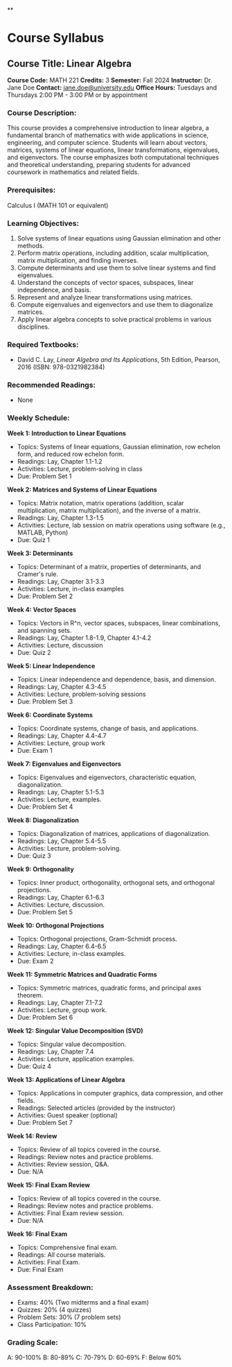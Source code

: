 **
# Course Syllabus
## Course Title: Linear Algebra
**Course Code:** MATH 221
**Credits:** 3
**Semester:** Fall 2024
**Instructor:** Dr. Jane Doe
**Contact:** jane.doe@university.edu
**Office Hours:** Tuesdays and Thursdays 2:00 PM - 3:00 PM or by appointment

### Course Description:
This course provides a comprehensive introduction to linear algebra, a fundamental branch of mathematics with wide applications in science, engineering, and computer science. Students will learn about vectors, matrices, systems of linear equations, linear transformations, eigenvalues, and eigenvectors. The course emphasizes both computational techniques and theoretical understanding, preparing students for advanced coursework in mathematics and related fields.

### Prerequisites:
Calculus I (MATH 101 or equivalent)

### Learning Objectives:
1.  Solve systems of linear equations using Gaussian elimination and other methods.
2.  Perform matrix operations, including addition, scalar multiplication, matrix multiplication, and finding inverses.
3.  Compute determinants and use them to solve linear systems and find eigenvalues.
4.  Understand the concepts of vector spaces, subspaces, linear independence, and basis.
5.  Represent and analyze linear transformations using matrices.
6.  Compute eigenvalues and eigenvectors and use them to diagonalize matrices.
7.  Apply linear algebra concepts to solve practical problems in various disciplines.

### Required Textbooks:
- David C. Lay, *Linear Algebra and Its Applications*, 5th Edition, Pearson, 2016 (ISBN: 978-0321982384)

### Recommended Readings:
- None

### Weekly Schedule:
**Week 1: Introduction to Linear Equations**
- Topics: Systems of linear equations, Gaussian elimination, row echelon form, and reduced row echelon form.
- Readings: Lay, Chapter 1.1-1.2
- Activities: Lecture, problem-solving in class
- Due: Problem Set 1

**Week 2: Matrices and Systems of Linear Equations**
- Topics: Matrix notation, matrix operations (addition, scalar multiplication, matrix multiplication), and the inverse of a matrix.
- Readings: Lay, Chapter 1.3-1.5
- Activities: Lecture, lab session on matrix operations using software (e.g., MATLAB, Python)
- Due: Quiz 1

**Week 3: Determinants**
- Topics: Determinant of a matrix, properties of determinants, and Cramer's rule.
- Readings: Lay, Chapter 3.1-3.3
- Activities: Lecture, in-class examples
- Due: Problem Set 2

**Week 4: Vector Spaces**
- Topics: Vectors in R^n, vector spaces, subspaces, linear combinations, and spanning sets.
- Readings: Lay, Chapter 1.8-1.9, Chapter 4.1-4.2
- Activities: Lecture, discussion
- Due: Quiz 2

**Week 5: Linear Independence**
- Topics: Linear independence and dependence, basis, and dimension.
- Readings: Lay, Chapter 4.3-4.5
- Activities: Lecture, problem-solving sessions
- Due: Problem Set 3

**Week 6: Coordinate Systems**
- Topics: Coordinate systems, change of basis, and applications.
- Readings: Lay, Chapter 4.4-4.7
- Activities: Lecture, group work
- Due: Exam 1

**Week 7: Eigenvalues and Eigenvectors**
- Topics: Eigenvalues and eigenvectors, characteristic equation, diagonalization.
- Readings: Lay, Chapter 5.1-5.3
- Activities: Lecture, examples.
- Due: Problem Set 4

**Week 8: Diagonalization**
- Topics: Diagonalization of matrices, applications of diagonalization.
- Readings: Lay, Chapter 5.4-5.5
- Activities: Lecture, problem-solving.
- Due: Quiz 3

**Week 9: Orthogonality**
- Topics: Inner product, orthogonality, orthogonal sets, and orthogonal projections.
- Readings: Lay, Chapter 6.1-6.3
- Activities: Lecture, discussion.
- Due: Problem Set 5

**Week 10: Orthogonal Projections**
- Topics: Orthogonal projections, Gram-Schmidt process.
- Readings: Lay, Chapter 6.4-6.5
- Activities: Lecture, in-class examples.
- Due: Exam 2

**Week 11: Symmetric Matrices and Quadratic Forms**
- Topics: Symmetric matrices, quadratic forms, and principal axes theorem.
- Readings: Lay, Chapter 7.1-7.2
- Activities: Lecture, group work.
- Due: Problem Set 6

**Week 12: Singular Value Decomposition (SVD)**
- Topics: Singular value decomposition.
- Readings: Lay, Chapter 7.4
- Activities: Lecture, application examples.
- Due: Quiz 4

**Week 13: Applications of Linear Algebra**
- Topics: Applications in computer graphics, data compression, and other fields.
- Readings: Selected articles (provided by the instructor)
- Activities: Guest speaker (optional)
- Due: Problem Set 7

**Week 14: Review**
- Topics: Review of all topics covered in the course.
- Readings: Review notes and practice problems.
- Activities: Review session, Q&A.
- Due: N/A

**Week 15: Final Exam Review**
- Topics: Review of all topics covered in the course.
- Readings: Review notes and practice problems.
- Activities: Final Exam review session.
- Due: N/A

**Week 16: Final Exam**
- Topics: Comprehensive final exam.
- Readings: All course materials.
- Activities: Final Exam.
- Due: Final Exam

### Assessment Breakdown:
-   Exams: 40% (Two midterms and a final exam)
-   Quizzes: 20% (4 quizzes)
-   Problem Sets: 30% (7 problem sets)
-   Class Participation: 10%

### Grading Scale:
A: 90-100%
B: 80-89%
C: 70-79%
D: 60-69%
F: Below 60%
